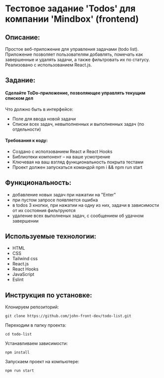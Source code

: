 # Тестовое задание 'Todos' для компании 'Mindbox' (frontend)

## Описание:

Простое веб-приложение для управления задачами (todo list). Приложение позволяет пользователям добавлять, помечать как завершенные и удалять задачи, а также фильтровать их по статусу. Реализовано с использованием React.js.

## Задание:

#### Сделайте ToDo-приложение, позволяющее управлять текущим списком дел

Что должно быть в интерфейсе:

- Поле для ввода новой задачи
- Списки всех задач, невыполненных и выполненных задач (по отдельности)

#### Требования к коду:

- Создано с исползованием React и React Hooks
- Библиотеки компонент – на ваше усмотрение
- Ключевая на ваш взгляд функциональность покрыта тестами
- Проект должен запускаться командой npm i && npm run start

## Функциональность:

- добавление новых задач при нажатии на "Enter"
- при пустом запросе появляется ошибка
- в todos 3 кнопки, при нажатии на одну из них, задачи в зависимости от их состояния фильтруются
- удаление всех выполненых задач, с сообщением об удачном завершении

## Используемые технологии:

- HTML
- CSS
- Tailwind css
- React.js
- React Hooks
- JavaScript
- Eslint

## Инструкция по установке:

Клонируем репозиторий:

```
git clone https://github.com/john-front-dev/todo-list.git
```

Переходим в папку проекта:

```
cd todo-list
```

Устанавливаем зависимости:

```
npm install
```

Запускаем проект на компьютере:

```
npm run start
```

